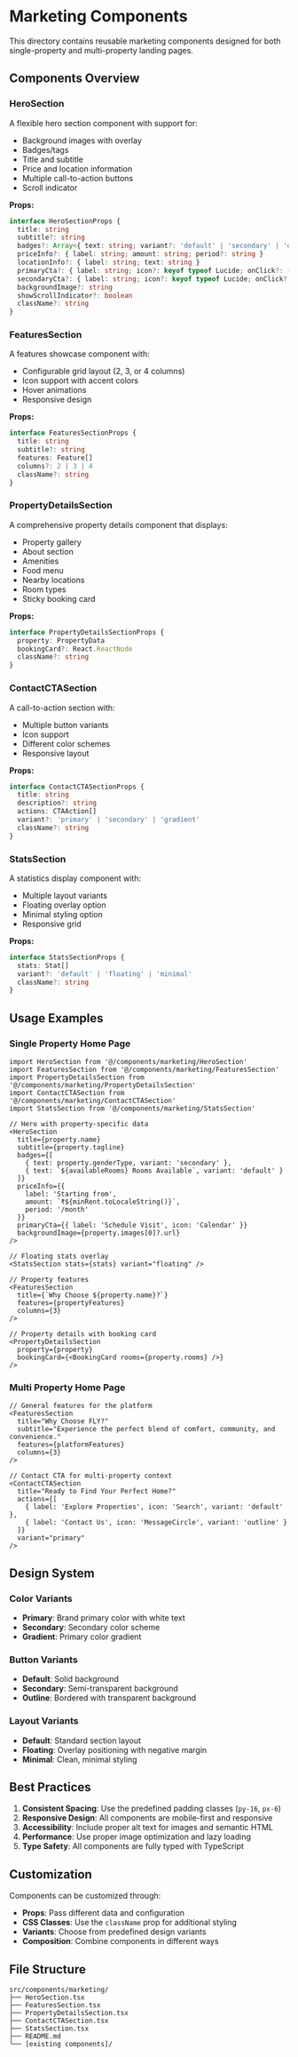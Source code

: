 # Marketing Components

This directory contains reusable marketing components designed for both single-property and multi-property landing pages.

## Components Overview

### HeroSection
A flexible hero section component with support for:
- Background images with overlay
- Badges/tags
- Title and subtitle
- Price and location information
- Multiple call-to-action buttons
- Scroll indicator

**Props:**
```typescript
interface HeroSectionProps {
  title: string
  subtitle?: string
  badges?: Array<{ text: string; variant?: 'default' | 'secondary' | 'outline' }>
  priceInfo?: { label: string; amount: string; period?: string }
  locationInfo?: { label: string; text: string }
  primaryCta?: { label: string; icon?: keyof typeof Lucide; onClick?: () => void }
  secondaryCta?: { label: string; icon?: keyof typeof Lucide; onClick?: () => void }
  backgroundImage?: string
  showScrollIndicator?: boolean
  className?: string
}
```

### FeaturesSection
A features showcase component with:
- Configurable grid layout (2, 3, or 4 columns)
- Icon support with accent colors
- Hover animations
- Responsive design

**Props:**
```typescript
interface FeaturesSectionProps {
  title: string
  subtitle?: string
  features: Feature[]
  columns?: 2 | 3 | 4
  className?: string
}
```

### PropertyDetailsSection
A comprehensive property details component that displays:
- Property gallery
- About section
- Amenities
- Food menu
- Nearby locations
- Room types
- Sticky booking card

**Props:**
```typescript
interface PropertyDetailsSectionProps {
  property: PropertyData
  bookingCard?: React.ReactNode
  className?: string
}
```

### ContactCTASection
A call-to-action section with:
- Multiple button variants
- Icon support
- Different color schemes
- Responsive layout

**Props:**
```typescript
interface ContactCTASectionProps {
  title: string
  description?: string
  actions: CTAAction[]
  variant?: 'primary' | 'secondary' | 'gradient'
  className?: string
}
```

### StatsSection
A statistics display component with:
- Multiple layout variants
- Floating overlay option
- Minimal styling option
- Responsive grid

**Props:**
```typescript
interface StatsSectionProps {
  stats: Stat[]
  variant?: 'default' | 'floating' | 'minimal'
  className?: string
}
```

## Usage Examples

### Single Property Home Page
```tsx
import HeroSection from '@/components/marketing/HeroSection'
import FeaturesSection from '@/components/marketing/FeaturesSection'
import PropertyDetailsSection from '@/components/marketing/PropertyDetailsSection'
import ContactCTASection from '@/components/marketing/ContactCTASection'
import StatsSection from '@/components/marketing/StatsSection'

// Hero with property-specific data
<HeroSection
  title={property.name}
  subtitle={property.tagline}
  badges={[
    { text: property.genderType, variant: 'secondary' },
    { text: `${availableRooms} Rooms Available`, variant: 'default' }
  ]}
  priceInfo={{
    label: 'Starting from',
    amount: `₹${minRent.toLocaleString()}`,
    period: '/month'
  }}
  primaryCta={{ label: 'Schedule Visit', icon: 'Calendar' }}
  backgroundImage={property.images[0]?.url}
/>

// Floating stats overlay
<StatsSection stats={stats} variant="floating" />

// Property features
<FeaturesSection
  title={`Why Choose ${property.name}?`}
  features={propertyFeatures}
  columns={3}
/>

// Property details with booking card
<PropertyDetailsSection
  property={property}
  bookingCard={<BookingCard rooms={property.rooms} />}
/>
```

### Multi Property Home Page
```tsx
// General features for the platform
<FeaturesSection
  title="Why Choose FLY?"
  subtitle="Experience the perfect blend of comfort, community, and convenience."
  features={platformFeatures}
  columns={3}
/>

// Contact CTA for multi-property context
<ContactCTASection
  title="Ready to Find Your Perfect Home?"
  actions={[
    { label: 'Explore Properties', icon: 'Search', variant: 'default' },
    { label: 'Contact Us', icon: 'MessageCircle', variant: 'outline' }
  ]}
  variant="primary"
/>
```

## Design System

### Color Variants
- **Primary**: Brand primary color with white text
- **Secondary**: Secondary color scheme
- **Gradient**: Primary color gradient

### Button Variants
- **Default**: Solid background
- **Secondary**: Semi-transparent background
- **Outline**: Bordered with transparent background

### Layout Variants
- **Default**: Standard section layout
- **Floating**: Overlay positioning with negative margin
- **Minimal**: Clean, minimal styling

## Best Practices

1. **Consistent Spacing**: Use the predefined padding classes (`py-16`, `px-6`)
2. **Responsive Design**: All components are mobile-first and responsive
3. **Accessibility**: Include proper alt text for images and semantic HTML
4. **Performance**: Use proper image optimization and lazy loading
5. **Type Safety**: All components are fully typed with TypeScript

## Customization

Components can be customized through:
- **Props**: Pass different data and configuration
- **CSS Classes**: Use the `className` prop for additional styling
- **Variants**: Choose from predefined design variants
- **Composition**: Combine components in different ways

## File Structure
```
src/components/marketing/
├── HeroSection.tsx
├── FeaturesSection.tsx
├── PropertyDetailsSection.tsx
├── ContactCTASection.tsx
├── StatsSection.tsx
├── README.md
└── [existing components]/
```
